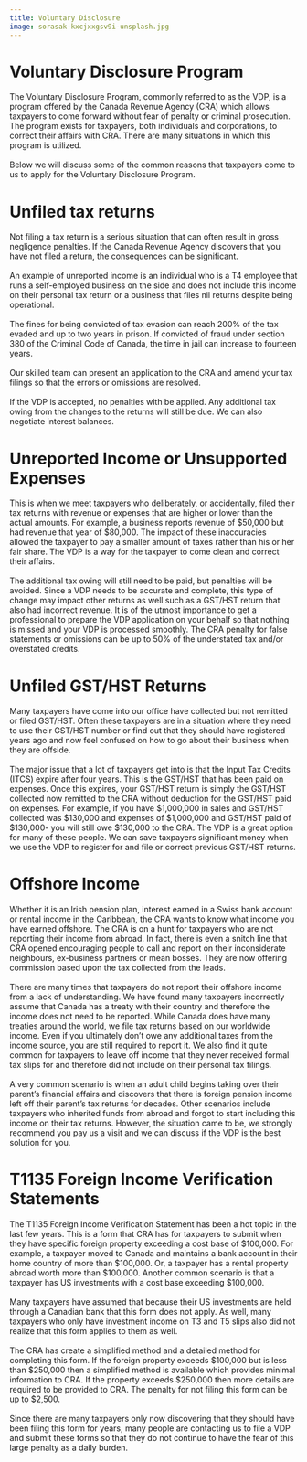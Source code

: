 ```yaml
---
title: Voluntary Disclosure
image: sorasak-kxcjxxgsv9i-unsplash.jpg
---
```

# Voluntary Disclosure Program

The Voluntary Disclosure Program, commonly referred to as the VDP, is a program offered by the Canada Revenue Agency (CRA) which allows taxpayers to come forward without fear of penalty or criminal prosecution. The program exists for taxpayers, both individuals and corporations, to correct their affairs with CRA. There are many situations in which this program is utilized.\
\
Below we will discuss some of the common reasons that taxpayers come to us to apply for the Voluntary Disclosure Program.

# Unfiled tax returns

Not filing a tax return is a serious situation that can often result in gross negligence penalties. If the Canada Revenue Agency discovers that you have not filed a return, the consequences can be significant.\
\
An example of unreported income is an individual who is a T4 employee that runs a self-employed business on the side and does not include this income on their personal tax return or a business that files nil returns despite being operational.\
\
The fines for being convicted of tax evasion can reach 200% of the tax evaded and up to two years in prison. If convicted of fraud under section 380 of the Criminal Code of Canada, the time in jail can increase to fourteen years.\
\
Our skilled team can present an application to the CRA and amend your tax filings so that the errors or omissions are resolved.\
\
If the VDP is accepted, no penalties with be applied. Any additional tax owing from the changes to the returns will still be due. We can also negotiate interest balances.

# Unreported Income or Unsupported Expenses

This is when we meet taxpayers who deliberately, or accidentally, filed their tax returns with revenue or expenses that are higher or lower than the actual amounts. For example, a business reports revenue of $50,000 but had revenue that year of $80,000. The impact of these inaccuracies allowed the taxpayer to pay a smaller amount of taxes rather than his or her fair share. The VDP is a way for the taxpayer to come clean and correct their affairs.\
\
The additional tax owing will still need to be paid, but penalties will be avoided. Since a VDP needs to be accurate and complete, this type of change may impact other returns as well such as a GST/HST return that also had incorrect revenue. It is of the utmost importance to get a professional to prepare the VDP application on your behalf so that nothing is missed and your VDP is processed smoothly. The CRA penalty for false statements or omissions can be up to 50% of the understated tax and/or overstated credits.

# Unfiled GST/HST Returns

Many taxpayers have come into our office have collected but not remitted or filed GST/HST. Often these taxpayers are in a situation where they need to use their GST/HST number or find out that they should have registered years ago and now feel confused on how to go about their business when they are offside.\
\
The major issue that a lot of taxpayers get into is that the Input Tax Credits (ITCS) expire after four years. This is the GST/HST that has been paid on expenses. Once this expires, your GST/HST return is simply the GST/HST collected now remitted to the CRA without deduction for the GST/HST paid on expenses. For example, if you have $1,000,000 in sales and GST/HST collected was $130,000 and expenses of $1,000,000 and GST/HST paid of $130,000- you will still owe $130,000 to the CRA. The VDP is a great option for many of these people. We can save taxpayers significant money when we use the VDP to register for and file or correct previous GST/HST returns.

# Offshore Income

Whether it is an Irish pension plan, interest earned in a Swiss bank account or rental income in the Caribbean, the CRA wants to know what income you have earned offshore. The CRA is on a hunt for taxpayers who are not reporting their income from abroad. In fact, there is even a snitch line that CRA opened encouraging people to call and report on their inconsiderate neighbours, ex-business partners or mean bosses. They are now offering commission based upon the tax collected from the leads.\
\
There are many times that taxpayers do not report their offshore income from a lack of understanding. We have found many taxpayers incorrectly assume that Canada has a treaty with their country and therefore the income does not need to be reported. While Canada does have many treaties around the world, we file tax returns based on our worldwide income. Even if you ultimately don’t owe any additional taxes from the income source, you are still required to report it. We also find it quite common for taxpayers to leave off income that they never received formal tax slips for and therefore did not include on their personal tax filings.\
\
A very common scenario is when an adult child begins taking over their parent’s financial affairs and discovers that there is foreign pension income left off their parent’s tax returns for decades. Other scenarios include taxpayers who inherited funds from abroad and forgot to start including this income on their tax returns. However, the situation came to be, we strongly recommend you pay us a visit and we can discuss if the VDP is the best solution for you.

# T1135 Foreign Income Verification Statements

The T1135 Foreign Income Verification Statement has been a hot topic in the last few years. This is a form that CRA has for taxpayers to submit when they have specific foreign property exceeding a cost base of $100,000. For example, a taxpayer moved to Canada and maintains a bank account in their home country of more than $100,000. Or, a taxpayer has a rental property abroad worth more than $100,000. Another common scenario is that a taxpayer has US investments with a cost base exceeding $100,000.\
\
Many taxpayers have assumed that because their US investments are held through a Canadian bank that this form does not apply. As well, many taxpayers who only have investment income on T3 and T5 slips also did not realize that this form applies to them as well.\
\
The CRA has create a simplified method and a detailed method for completing this form. If the foreign property exceeds $100,000 but is less than $250,000 then a simplified method is available which provides minimal information to CRA. If the property exceeds $250,000 then more details are required to be provided to CRA. The penalty for not filing this form can be up to $2,500.\
\
Since there are many taxpayers only now discovering that they should have been filing this form for years, many people are contacting us to file a VDP and submit these forms so that they do not continue to have the fear of this large penalty as a daily burden.